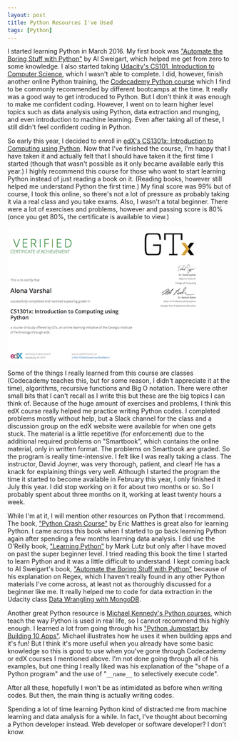 ```yaml
---
layout: post
title: Python Resources I've Used
tags: [Python]
---
```


I started learning Python in March 2016. My first book was ["Automate the Boring Stuff with Python"](https://automatetheboringstuff.com/) by Al Sweigart, which helped me get from zero to some knowledge. I also started taking [Udacity's CS101, Introduction to Computer Science](https://www.udacity.com/course/intro-to-computer-science--cs101), which I wasn't able to complete. I did, however, finish another online Python training, the [Codecademy Python course](https://www.codecademy.com/learn/python) which I find to be commonly recommended by different bootcamps at the time. It really was a good way to get introduced to Python. But I don't think it was enough to make me confident coding. However, I went on to learn higher level topics such as data analysis using Python, data extraction and munging, and even introduction to machine learning. Even after taking all of these, I still didn't feel confident coding in Python.

So early this year, I decided to enroll in [edX's CS1301x: Introduction to Computing using Python](https://www.edx.org/course/introduction-computing-using-python-gtx-cs1301x). Now that I've finished the course, I'm happy that I have taken it and actually felt that I should have taken it the first time I started (though that wasn't possible as it only became available early this year.) I highly recommend this course for those who want to start learning Python instead of just reading a book on it. (Reading books, however still helped me understand Python the first time.) My final score was 99% but of course, I took this online, so there's not a lot of pressure as probably taking it via a real class and you take exams. Also, I wasn't a total beginner. There were a lot of exercises and problems, however and passing score is 80% (once you get 80%, the certificate is available to view.)

[![](/img/cs1301x.png)](https://courses.edx.org/certificates/21f82172f49f43de9d7eacf95df9b5a1)

Some of the things I really learned from this course are classes (Codecademy teaches this, but for some reason, I didn't appreciate it at the time), algorithms, recursive functions and Big O notation. There were other small bits that I can't recall as I write this but these are the big topics I can think of. Because of the huge amount of exercises and problems, I think this edX course really helped me practice writing Python codes. I completed problems mostly without help, but a Slack channel for the class and a discussion group on the edX website were available for when one gets stuck. The material is a little repetitive (for enforcement) due to the additional required problems on "Smartbook", which contains the online material, only in written format. The problems on Smartbook are graded. So the program is really time-intensive. I felt like I was really taking a class. The instructor, David Joyner, was very thorough, patient, and clear! He has a knack for explaining things very well. Although I started the program the time it started to become available in February this year, I only finished it July this year. I did stop working on it for about two months or so. So I probably spent about three months on it, working at least twenty hours a week.

While I'm at it, I will mention other resources on Python that I recommend. The book, ["Python Crash Course"](https://www.nostarch.com/pythoncrashcourse) by Eric Matthes is great also for learning Python. I came across this book when I started to go back learning Python again after spending a few months learning data analysis. I did use the O'Reilly book, ["Learning Python"](https://www.safaribooksonline.com/library/view/learning-python-3rd/9780596513986/) by Mark Lutz but only after I have moved on past the super beginner level. I tried reading this book the time I started to learn Python and it was a little difficult to understand. I kept coming back to Al Sweigart's book, ["Automate the Boring Stuff with Python"](https://automatetheboringstuff.com/) because of his explanation on Regex, which I haven't really found in any other Python materials I've come across, at least not as thoroughly discussed for a beginner like me. It really helped me to code for data extraction in the Udacity class [Data Wrangling with MongoDB](https://www.udacity.com/course/data-wrangling-with-mongodb--ud032).

Another great Python resource is [Michael Kennedy's Python courses](https://training.talkpython.fm/), which teach the way Python is used in real life, so I cannot recommend this highly enough. I learned a lot from going through his ["Python Jumpstart by Building 10 Apps"](https://training.talkpython.fm/courses/explore_python_jumpstart/python-language-jumpstart-building-10-apps). Michael illustrates how he uses it when building apps and it's fun! But I think it's more useful when you already have some basic knowledge so this is good to use when you've gone through Codecademy or edX courses I mentioned above. I'm not done going through all of his examples, but one thing I really liked was his explanation of the "shape of a Python program" and the use of "`__name__` to selectively execute code". 

After all these, hopefully I won't be as intimidated as before when writing codes. But then, the main thing is actually writing codes. 

Spending a lot of time learning Python kind of distracted me from machine learning and data analysis for a while. In fact, I've thought about becoming a Python developer instead. Web developer or software developer? I don't know.